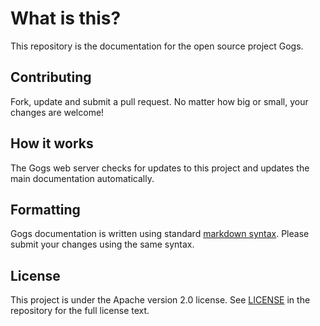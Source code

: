 # What is this?

This repository is the documentation for the open source project Gogs.

## Contributing

Fork, update and submit a pull request. No matter how big or small, your changes are welcome!

## How it works

The Gogs web server checks for updates to this project and updates the main documentation automatically.

## Formatting

Gogs documentation is written using standard [markdown syntax](https://help.github.com/articles/markdown-basics/). Please submit your changes using the same syntax.

## License

This project is under the Apache version 2.0 license. See [LICENSE](LICENSE) in the repository for the full license text.
